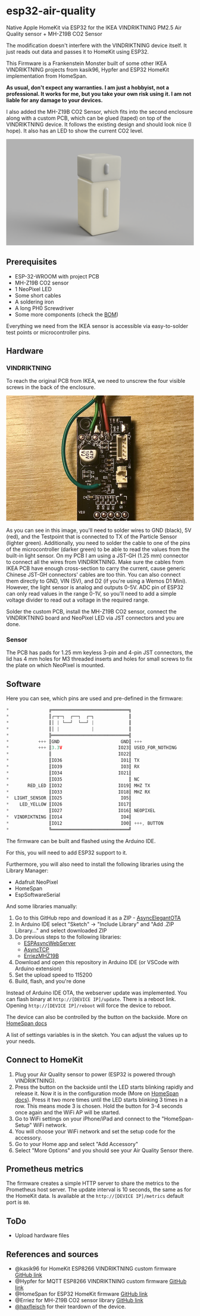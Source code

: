 # esp32-air-quality
Native Apple HomeKit via ESP32 for the IKEA VINDRIKTNING PM2.5 Air Quality sensor + MH-Z19B CO2 Sensor

The modification doesn't interfere with the VINDRIKTNING device itself. It just reads out data and passes it to HomeKit using ESP32.

This Firmware is a Frankenstein Monster built of some other IKEA VINDRIKTNING projects from kasik96, Hypfer and ESP32 HomeKit implementation from HomeSpan.

__As usual, don't expect any warranties. I am just a hobbyist, not a professional. It works for me, but you take your own risk using it. I am not liable for any damage to your devices.__

I also added the MH-Z19B CO2 Sensor, which fits into the second enclosure along with a custom PCB, which can be glued (taped) on top of the VINDRIKTNING device. It follows the existing design and should look nice (I hope). It also has an LED to show the current CO2 level.

![render](./pictures/render.png)

## Prerequisites

- ESP-32-WROOM with project PCB
- MH-Z19B CO2 sensor
- 1 NeoPixel LED
- Some short cables
- A soldering iron
- A long PH0 Screwdriver
- Some more components (check the [BOM](https://github.com/oleksiikutuzov/esp32-homekit-air-quality/blob/main/hardware/BOM.txt))

Everything we need from the IKEA sensor is accessible via easy-to-solder test points or microcontroller pins.

## Hardware
### VINDRIKTNING

To reach the original PCB from IKEA, we need to unscrew the four visible screws in the back of the enclosure.

![board](./pictures/wires.jpg)

As you can see in this image, you'll need to solder wires to GND (black), 5V (red), and the Testpoint that is connected to TX of the
Particle Sensor (lighter green). Additionally, you need to solder the cable to one of the pins of the microcontroller (darker green) to be able to read the values from the built-in light sensor. On my PCB I am using a JST-GH (1.25 mm) connector to connect all the wires from VINDRIKTNING. Make sure the cables from IKEA PCB have enough cross-section to carry the current, cause generic Chinese JST-GH connectors' cables are too thin. You can also connect them directly to GND, VIN (5V), and D2 (if you're using a Wemos D1 Mini). However, the light sensor is analog and outputs 0-5V. ADC pin of ESP32 can only read values in the range 0-1V, so you'll need to add a simple voltage divider to read out a voltage in the required range.

Solder the custom PCB, install the MH-Z19B CO2 sensor, connect the VINDRIKTNING board and NeoPixel LED via JST connectors and you are done.

### Sensor
The PCB has pads for 1.25 mm keyless 3-pin and 4-pin JST connectors, the lid has 4 mm holes for M3 threaded inserts and holes for small screws to fix the plate on which NeoPixel is mounted.

## Software

Here you can see, which pins are used and pre-defined in the firmware:
```c++
*				╔═════════════════════════════╗
*				║┌─┬─┐  ┌──┐  ┌─┐			  ║
*				║│ | └──┘  └──┘ |			  ║
*				║│ |            |			  ║
*				╠═════════════════════════════╣
*			+++ ║GND         			   GND║ +++
*			+++ ║3.3V      			   	  IO23║ USED_FOR_NOTHING
*				║     			    	  IO22║
*				║IO36    				   IO1║ TX
*				║IO39   				   IO3║ RX
*		 	    ║IO34      	  		      IO21║
*				║IO35     			    	  ║ NC
*		RED_LED ║IO32     				  IO19║ MHZ TX
*				║IO33     			      IO18║ MHZ RX
*  LIGHT_SENSOR ║IO25      			       IO5║
*	 LED_YELLOW ║IO26     			      IO17║
*				║IO27     			      IO16║ NEOPIXEL
*  VINDRIKTNING ║IO14    				   IO4║
*				║IO12      		  	       IO0║ +++, BUTTON
*				╚═════════════════════════════╝
```

The firmware can be built and flashed using the Arduino IDE.

For this, you will need to add ESP32 support to it.

Furthermore, you will also need to install the following libraries using the Library Manager:

* Adafruit NeoPixel
* HomeSpan
* EspSoftwareSerial

And some libraries manually:

1. Go to this GitHub repo and download it as a ZIP - [AsyncElegantOTA](https://github.com/ayushsharma82/AsyncElegantOTA)
2. In Arduino IDE select "Sketch" -> "Include Library" and "Add .ZIP Library..." and select downloaded ZIP
3. Do previous steps to the following libraries: 
   * [ESPAsyncWebServer](https://github.com/me-no-dev/ESPAsyncWebServer)
   * [AsyncTCP](https://github.com/me-no-dev/AsyncTCP)
   * [ErriezMHZ19B](https://github.com/Erriez/ErriezMHZ19B)
4. Download and open this repository in Arduino IDE (or VSCode with Arduino extension)
5. Set the upload speed to 115200
6. Build, flash, and you're done

Instead of Arduino IDE OTA, the webserver update was implemented. You can flash binary at `http://[DEVICE IP]/update`.
There is a reboot link. Opening `http://[DEVICE IP]/reboot` will force the device to reboot. 

The device can also be controlled by the button on the backside. More on [HomeSpan docs](https://github.com/HomeSpan/HomeSpan/blob/master/docs/UserGuide.md)

A list of settings variables is in the sketch. You can adjust the values up to your needs.

## Connect to HomeKit

1. Plug your Air Quality sensor to power (ESP32 is powered through VINDRIKTNING).
2. Press the button on the backside until the LED starts blinking rapidly and release it. Now it is in the configuration mode (More on [HomeSpan docs](https://github.com/HomeSpan/HomeSpan/blob/master/docs/UserGuide.md)). Press it two more times until the LED starts blinking 3 times in a row. This means mode 3 is chosen. Hold the button for 3-4 seconds once again and the WiFi AP will be started.
3. Go to WiFi settings on your iPhone/iPad and connect to the "HomeSpan-Setup" WiFi network.
4. You will choose your WiFi network and set the setup code for the accessory. 
5. Go to your Home app and select "Add Accessory"
6. Select "More Options" and you should see your Air Quality Sensor there.

## Prometheus metrics

The firmware creates a simple HTTP server to share the metrics to the Prometheus host server. The update interval is 10 seconds, the same as for the HomeKit data. Is available at the `http://[DEVICE IP]/metrics` default port is `80`.

## ToDo

* Upload hardware files

## References and sources

- @kasik96 for HomeKit ESP8266 VINDRIKTNING custom firmware [GitHub link](https://github.com/kasik96/esp8266-vindriktning-particle-sensor-homekit)
- @Hypfer for MQTT ESP8266 VINDRIKTNING custom firmware [GitHub link](https://github.com/Hypfer/esp8266-vindriktning-particle-sensor)
- @HomeSpan for ESP32 HomeKit firmware [GitHub link](https://github.com/HomeSpan/HomeSpan)
- @Erriez for MH-Z19B CO2 sensor library [GitHub link](https://github.com/Erriez/ErriezMHZ19B)
- [@haxfleisch](https://twitter.com/haxfleisch) for their teardown of the device.